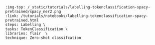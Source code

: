 ```{grid-item-card} 💫 Explore and analyze spaCy NER pipelines
:img-top: /_static/tutorials/labelling-tokenclassification-spacy-pretrained/spacy_ner2.png
:link: /tutorials/notebooks/labelling-tokenclassification-spacy-pretrained.html
steps: Labelling \
tasks: TokenClassification \
libraries: flair  \
technique: Zero-shot classifcation
```
